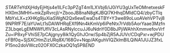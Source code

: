 $START$eYdXjHdyEjHtjs4e1lLFc3pPZgT4m1LXVbj6/iJ0iYU3gUxTeOMnetxeskFHX0m3MHH+mkZpRvrcjl/+ZbooJB8naN8gKJBQl7KHhqDMldCQ4/zbyCTIqMbYxLX+zXHKg9juXiaSWgN2Qx6ewEwaDs4TBY+Y3we89oLuoAVehVPTvj89NPRfF7E/aYUwLt1sDAlWHRqEXf9Nn4kKmVp6iPeNtx7rVdb5AorYaae3MzfnZ3LbqeLgEMNWfUflV3cLAsRNyIccuJJ6uNdnY0D8bJPjiWAhhXmmvefovVrfZu+iP8xyFVhiSE7pCAjgnyy8ik1QyGhJOrw/Sp4bZjR5AJUVr/CDqPxr+wjPDUcFBf0q+SjSXCHmZizURq8X/168Gv+Nqp/AKguhVIQZklmBILQiNA1JUJZ3fxLP15no2doVWcz02OFX0CzkaOQ1q5P8$END$